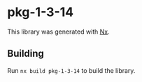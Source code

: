 # pkg-1-3-14

This library was generated with [Nx](https://nx.dev).

## Building

Run `nx build pkg-1-3-14` to build the library.
